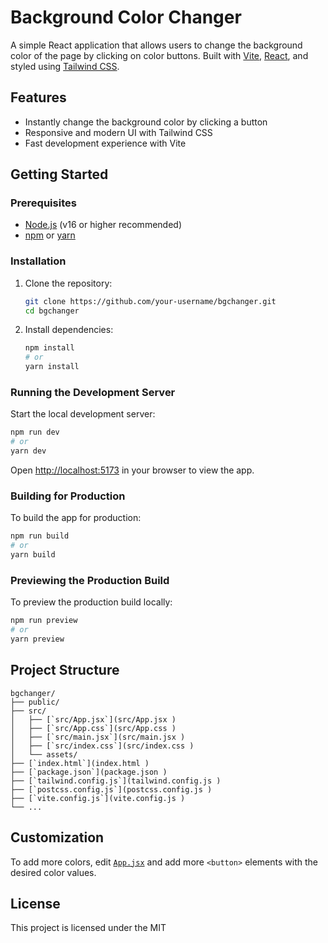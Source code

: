 # Background Color Changer

A simple React application that allows users to change the background color of the page by clicking on color buttons. Built with [Vite](https://vitejs.dev/), [React](https://react.dev/), and styled using [Tailwind CSS](https://tailwindcss.com/).

## Features

- Instantly change the background color by clicking a button
- Responsive and modern UI with Tailwind CSS
- Fast development experience with Vite

## Getting Started

### Prerequisites

- [Node.js](https://nodejs.org/) (v16 or higher recommended)
- [npm](https://www.npmjs.com/) or [yarn](https://yarnpkg.com/)

### Installation

1. Clone the repository:

   ```sh
   git clone https://github.com/your-username/bgchanger.git
   cd bgchanger
   ```

2. Install dependencies:
   ```sh
   npm install
   # or
   yarn install
   ```

### Running the Development Server

Start the local development server:

```sh
npm run dev
# or
yarn dev
```

Open [http://localhost:5173](http://localhost:5173) in your browser to view the app.

### Building for Production

To build the app for production:

```sh
npm run build
# or
yarn build
```

### Previewing the Production Build

To preview the production build locally:

```sh
npm run preview
# or
yarn preview
```

## Project Structure

```
bgchanger/
├── public/
├── src/
│   ├── [`src/App.jsx`](src/App.jsx )
│   ├── [`src/App.css`](src/App.css )
│   ├── [`src/main.jsx`](src/main.jsx )
│   ├── [`src/index.css`](src/index.css )
│   └── assets/
├── [`index.html`](index.html )
├── [`package.json`](package.json )
├── [`tailwind.config.js`](tailwind.config.js )
├── [`postcss.config.js`](postcss.config.js )
├── [`vite.config.js`](vite.config.js )
└── ...
```

## Customization

To add more colors, edit [`App.jsx`](src/App.jsx) and add more `<button>` elements with the desired color values.

## License

This project is licensed under the MIT

